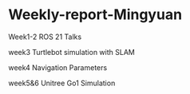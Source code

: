 # Weekly-report-Mingyuan

Week1-2 ROS 21 Talks

week3 Turtlebot simulation with SLAM

week4 Navigation Parameters

week5&6 Unitree Go1 Simulation
